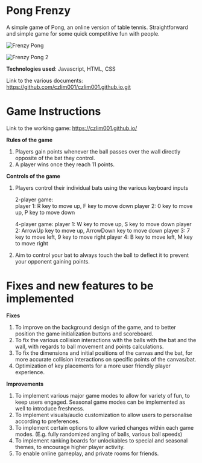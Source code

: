 # Pong Frenzy

A simple game of Pong, an online version of table tennis. Straightforward and simple game for some quick competitive fun with people.

![Frenzy Pong](https://github.com/czlim001/czlim001.github.io/assets/142640311/9e2b9241-09d1-4929-97f2-714c5084a220)

![Frenzy Pong 2](https://github.com/czlim001/czlim001.github.io/assets/142640311/dd336586-d24d-4c19-a725-579dbf9ced47)

**Technologies used**: Javascript, HTML, CSS

Link to the various documents: https://github.com/czlim001/czlim001.github.io.git

# Game Instructions

Link to the working game: https://czlim001.github.io/

**Rules of the game**

1) Players gain points whenever the ball passes over the wall directly opposite of the bat they control.
2) A player wins once they reach 11 points.

**Controls of the game**

1) Players control their individual bats using the various keyboard inputs

    2-player game:   
         player 1: R key to move up, F key to move down
         player 2: 0 key to move up, P key to move down

    4-player game:
         player 1: W key to move up, S key to move down
         player 2: ArrowUp key to move up, ArrowDown key to move down
         player 3: 7 key to move left, 9 key to move right
         player 4: B key to move left, M key to move right

2) Aim to control your bat to always touch the ball to deflect it to prevent your opponent gaining points.

# Fixes and new features to be implemented

**Fixes**

1) To improve on the background design of the game, and to better position the game initialization buttons and scoreboard.
2) To fix the various collision interactions with the balls with the bat and the wall, with regards to ball movement and points calculations.
3) To fix the dimensions and initial positions of the canvas and the bat, for more accurate collision interactions on specific points of the canvas/bat.
4) Optimization of key placements for a more user friendly player experience.

**Improvements**

1) To implement various major game modes to allow for variety of fun, to keep users engaged. Seasonal game modes can be implemented as well to introduce freshness.
2) To implement visuals/audio customization to allow users to personalise according to preferences.
3) To implement certain options to allow varied changes within each game modes. (E.g. fully randomized angling of balls, various ball speeds)
4) To implement ranking boards for unlockables to special and seasonal themes, to encourage higher player activity.
5) To enable online gameplay, and private rooms for friends.

